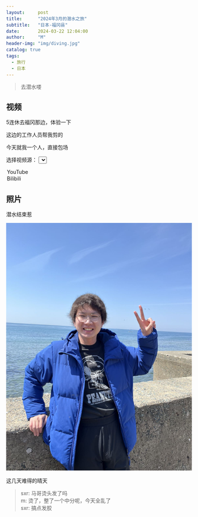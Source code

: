 ```yaml
---
layout:     post
title:      "2024年3月的潜水之旅"
subtitle:   "日本-福冈县"
date:       2024-03-22 12:04:00
author:     "M"
header-img: "img/diving.jpg"
catalog: true
tags:
  - 旅行
  - 日本
---
```



> 去潜水喽

## 视频
5连休去福冈那边，体验一下  

这边的工作人员帮我剪的  

今天就我一个人，直接包场  


<!-- 选择视频源 -->
<label for="video-source-1">选择视频源：</label>
<select id="video-source-1" onchange="changeVideoSource_1('video-container-1')">
  <option value="youtube">YouTube</option>
  <option value="bilibili">Bilibili</option>
</select>

<!-- 显示视频 -->
<div id="video-container-1"></div>

<script>
function changeVideoSource_1() {
  var videoSource = document.getElementById("video-source-1").value;
  var videoContainer = document.getElementById("video-container-1");

  // 清空视频容器
  videoContainer.innerHTML = "";

  if (videoSource === "youtube") {
    // 添加YouTube视频
    videoContainer.innerHTML = '<iframe width="560" height="315" src="https://www.youtube.com/embed/Qm76lU65ITs?si=L2Bmnbq0L9aRM_a-" title="YouTube video player" frameborder="0" allow="accelerometer; autoplay; clipboard-write; encrypted-media; gyroscope; picture-in-picture; web-share" referrerpolicy="strict-origin-when-cross-origin" allowfullscreen></iframe>';
  } else if (videoSource === "bilibili") {
    // 添加Bilibili视频
    videoContainer.innerHTML = '<iframe width="560" height="315" src="https://player.bilibili.com/player.html?isOutside=true&aid=231292325&bvid=BV1v8411m7Xr&cid=1209294663&p=1&high_quality=1" scrolling="no" border="0" frameborder="no" framespacing="0" allowfullscreen="true"></iframe>';
  }
}

// 默认显示YouTube视频
changeVideoSource_1();
</script>

## 照片
潜水结束惹

![潜水](/img/after_diving.png)

这几天难得的晴天

> sxr: 马哥烫头发了吗  
> m: 烫了，整了一个中分呢，今天全乱了  
> sxr: 搞点发胶